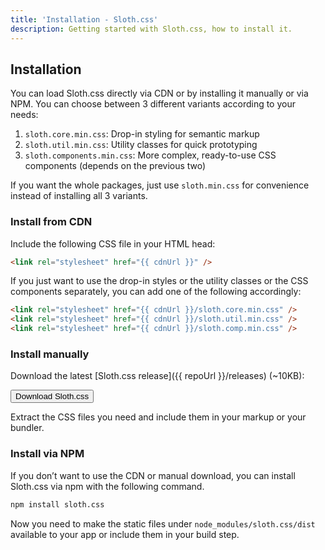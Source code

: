 ```yaml
---
title: 'Installation - Sloth.css'
description: Getting started with Sloth.css, how to install it.
---
```


## Installation

You can load Sloth.css directly via CDN or by installing it manually or via NPM. You can choose between 3 different variants according to your needs:

1. `sloth.core.min.css`: Drop-in styling for semantic markup
2. `sloth.util.min.css`: Utility classes for quick prototyping
3. `sloth.components.min.css`: More complex, ready-to-use CSS components (depends on the previous two)

If you want the whole packages, just use `sloth.min.css` for convenience instead of installing all 3 variants.

### Install from CDN

Include the following CSS file in your HTML head:

```html
<link rel="stylesheet" href="{{ cdnUrl }}" />
```

If you just want to use the drop-in styles or the utility classes or the CSS components separately, you can add one of the following accordingly:

```html
<link rel="stylesheet" href="{{ cdnUrl }}/sloth.core.min.css" />
<link rel="stylesheet" href="{{ cdnUrl }}/sloth.util.min.css" />
<link rel="stylesheet" href="{{ cdnUrl }}/sloth.comp.min.css" />
```

### Install manually

Download the latest [Sloth.css release]({{ repoUrl }}/releases) (\~10KB):

<button onclick="window.location.href='{{ repoUrl }}/releases'">Download Sloth.css</button>

Extract the CSS files you need and include them in your markup or your bundler.

### Install via NPM

If you don’t want to use the CDN or manual download, you can install Sloth.css via npm with the following command.

```bash
npm install sloth.css
```

Now you need to make the static files under `node_modules/sloth.css/dist` available to your app or include them in your build step.
